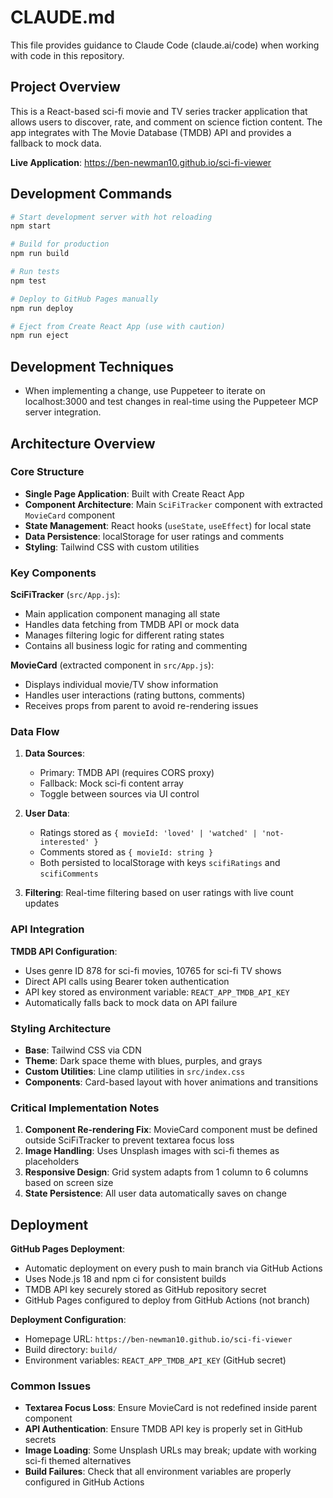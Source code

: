 # CLAUDE.md

This file provides guidance to Claude Code (claude.ai/code) when working with code in this repository.

## Project Overview

This is a React-based sci-fi movie and TV series tracker application that allows users to discover, rate, and comment on science fiction content. The app integrates with The Movie Database (TMDB) API and provides a fallback to mock data.

**Live Application**: https://ben-newman10.github.io/sci-fi-viewer

## Development Commands

```bash
# Start development server with hot reloading
npm start

# Build for production
npm run build

# Run tests
npm test

# Deploy to GitHub Pages manually
npm run deploy

# Eject from Create React App (use with caution)
npm run eject
```

## Development Techniques

- When implementing a change, use Puppeteer to iterate on localhost:3000 and test changes in real-time using the Puppeteer MCP server integration.

## Architecture Overview

### Core Structure
- **Single Page Application**: Built with Create React App
- **Component Architecture**: Main `SciFiTracker` component with extracted `MovieCard` component
- **State Management**: React hooks (`useState`, `useEffect`) for local state
- **Data Persistence**: localStorage for user ratings and comments
- **Styling**: Tailwind CSS with custom utilities

### Key Components

**SciFiTracker** (`src/App.js`):
- Main application component managing all state
- Handles data fetching from TMDB API or mock data
- Manages filtering logic for different rating states
- Contains all business logic for rating and commenting

**MovieCard** (extracted component in `src/App.js`):
- Displays individual movie/TV show information
- Handles user interactions (rating buttons, comments)
- Receives props from parent to avoid re-rendering issues

### Data Flow

1. **Data Sources**: 
   - Primary: TMDB API (requires CORS proxy)
   - Fallback: Mock sci-fi content array
   - Toggle between sources via UI control

2. **User Data**: 
   - Ratings stored as `{ movieId: 'loved' | 'watched' | 'not-interested' }`
   - Comments stored as `{ movieId: string }`
   - Both persisted to localStorage with keys `scifiRatings` and `scifiComments`

3. **Filtering**: Real-time filtering based on user ratings with live count updates

### API Integration

**TMDB API Configuration**:
- Uses genre ID 878 for sci-fi movies, 10765 for sci-fi TV shows
- Direct API calls using Bearer token authentication
- API key stored as environment variable: `REACT_APP_TMDB_API_KEY`
- Automatically falls back to mock data on API failure

### Styling Architecture

- **Base**: Tailwind CSS via CDN
- **Theme**: Dark space theme with blues, purples, and grays
- **Custom Utilities**: Line clamp utilities in `src/index.css`
- **Components**: Card-based layout with hover animations and transitions

### Critical Implementation Notes

1. **Component Re-rendering Fix**: MovieCard component must be defined outside SciFiTracker to prevent textarea focus loss
2. **Image Handling**: Uses Unsplash images with sci-fi themes as placeholders
3. **Responsive Design**: Grid system adapts from 1 column to 6 columns based on screen size
4. **State Persistence**: All user data automatically saves on change

## Deployment

**GitHub Pages Deployment**:
- Automatic deployment on every push to main branch via GitHub Actions
- Uses Node.js 18 and npm ci for consistent builds
- TMDB API key securely stored as GitHub repository secret
- GitHub Pages configured to deploy from GitHub Actions (not branch)

**Deployment Configuration**:
- Homepage URL: `https://ben-newman10.github.io/sci-fi-viewer`
- Build directory: `build/`
- Environment variables: `REACT_APP_TMDB_API_KEY` (GitHub secret)

### Common Issues

- **Textarea Focus Loss**: Ensure MovieCard is not redefined inside parent component
- **API Authentication**: Ensure TMDB API key is properly set in GitHub secrets
- **Image Loading**: Some Unsplash URLs may break; update with working sci-fi themed alternatives
- **Build Failures**: Check that all environment variables are properly configured in GitHub Actions